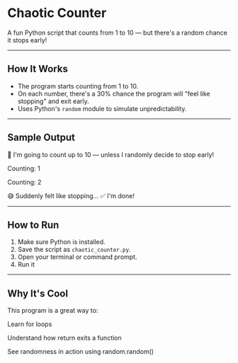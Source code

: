 # Chaotic Counter

A fun Python script that counts from 1 to 10 — but there's a random chance it stops early!

---

## How It Works

- The program starts counting from 1 to 10.
- On each number, there's a 30% chance the program will "feel like stopping" and exit early.
- Uses Python's `random` module to simulate unpredictability.

---

## Sample Output

🤖 I'm going to count up to 10 — unless I randomly decide to stop early!

Counting: 1

Counting: 2

😅 Suddenly felt like stopping... ✅ I'm done!

---

## How to Run

1. Make sure Python is installed.
2. Save the script as `chaotic_counter.py`.
3. Open your terminal or command prompt.
4. Run it

---


## Why It's Cool
This program is a great way to:

Learn for loops

Understand how return exits a function

See randomness in action using random.random()
